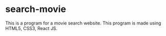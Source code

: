 # search-movie
This is a program for a movie search website. This program is made using HTML5, CSS3, React JS.
